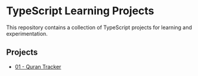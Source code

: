 # TypeScript Learning Projects

This repository contains a collection of TypeScript projects for learning and experimentation.

## Projects

- [01 - Quran Tracker](./01-quran-tracker/README.md)
<!--
- [02 - Project Name](./02-project-name/README.md)
- [03 - Project Name](./03-project-name/README.md)
